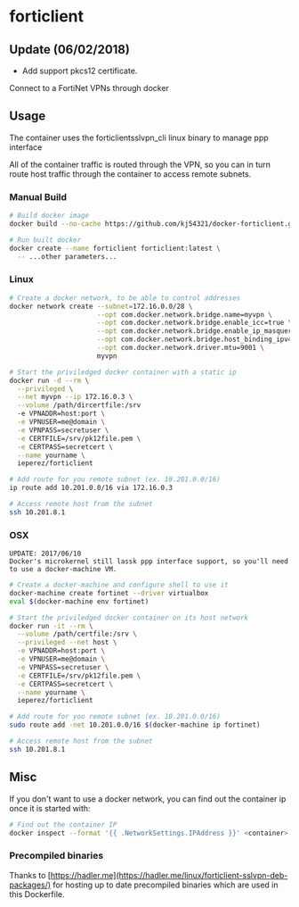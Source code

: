 # forticlient

## Update (06/02/2018)
-   Add support pkcs12 certificate.

Connect to a FortiNet VPNs through docker


## Usage

The container uses the forticlientsslvpn_cli linux binary to manage ppp interface

All of the container traffic is routed through the VPN, so you can in turn route host traffic through the container to access remote subnets.

### Manual Build

```bash
# Build docker image
docker build --no-cache https://github.com/kj54321/docker-forticlient.git -t forticlient

# Run built docker
docker create --name forticlient forticlient:latest \
  -- ...other parameters...
```

### Linux

```bash
# Create a docker network, to be able to control addresses
docker network create --subnet=172.16.0.0/28 \
                      --opt com.docker.network.bridge.name=myvpn \
                      --opt com.docker.network.bridge.enable_icc=true \
                      --opt com.docker.network.bridge.enable_ip_masquerade=true \
                      --opt com.docker.network.bridge.host_binding_ipv4=0.0.0.0 \
                      --opt com.docker.network.driver.mtu=9001 \
                      myvpn

# Start the priviledged docker container with a static ip
docker run -d --rm \
  --privileged \
  --net myvpn --ip 172.16.0.3 \
  --volume /path/dircertfile:/srv
  -e VPNADDR=host:port \
  -e VPNUSER=me@domain \
  -e VPNPASS=secretuser \
  -e CERTFILE=/srv/pk12file.pem \
  -e CERTPASS=secretcert \
  --name yourname \
  ieperez/forticlient

# Add route for you remote subnet (ex. 10.201.0.0/16)
ip route add 10.201.0.0/16 via 172.16.0.3

# Access remote host from the subnet
ssh 10.201.8.1
```

### OSX

```
UPDATE: 2017/06/10
Docker's microkernel still lassk ppp interface support, so you'll need to use a docker-machine VM.
```

```bash
# Create a docker-machine and configure shell to use it
docker-machine create fortinet --driver virtualbox
eval $(docker-machine env fortinet)

# Start the priviledged docker container on its host network
docker run -it --rm \
  --volume /path/certfile:/srv \
  --privileged --net host \
  -e VPNADDR=host:port \
  -e VPNUSER=me@domain \
  -e VPNPASS=secretuser \
  -e CERTFILE=/srv/pk12file.pem \
  -e CERTPASS=secretcert \
  --name yourname \
  ieperez/forticlient

# Add route for you remote subnet (ex. 10.201.0.0/16)
sudo route add -net 10.201.0.0/16 $(docker-machine ip fortinet)

# Access remote host from the subnet
ssh 10.201.8.1
```

## Misc

If you don't want to use a docker network, you can find out the container ip once it is started with:
```bash
# Find out the container IP
docker inspect --format '{{ .NetworkSettings.IPAddress }}' <container>

```

### Precompiled binaries

Thanks to [https://hadler.me](https://hadler.me/linux/forticlient-sslvpn-deb-packages/) for hosting up to date precompiled binaries which are used in this Dockerfile.

